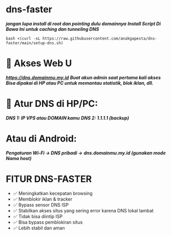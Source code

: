 # dns-faster
***jangan lupa install di root dan pointing dulu domainnya***
***Install Script Di Bawa Ini untuk caching dan tunneling DNS***

<pre><code>bash <(curl -sL https://raw.githubusercontent.com/anakgapesta/dns-faster/main/setup-dns.sh)
</code></pre>

# 🔑 Akses Web U
***https://dns.domainmu.my.id***
***Buat akun admin saat pertama kali akses***
***Bisa dipakai di HP atau PC untuk memantau statistik, blok iklan, dll.***

# 📱 Atur DNS di HP/PC:
***DNS 1: IP VPS atau DOMAIN kamu***
***DNS 2: 1.1.1.1 (backup)***

# Atau di Android:
***Pengaturan Wi-Fi → DNS pribadi →***
***dns.domainmu.my.id (gunakan mode Nama host)***

# FITUR DNS-FASTER
- ✅ Meningkatkan kecepatan browsing
- ✅ Memblokir iklan & tracker
- ✅ Bypass sensor DNS ISP
- ✅ Stabilkan akses situs yang sering error karena DNS lokal lambat
- ✅ Tidak bisa diintip ISP
- ✅ Bisa bypass pemblokiran situs
- ✅ Lebih stabil dan aman
